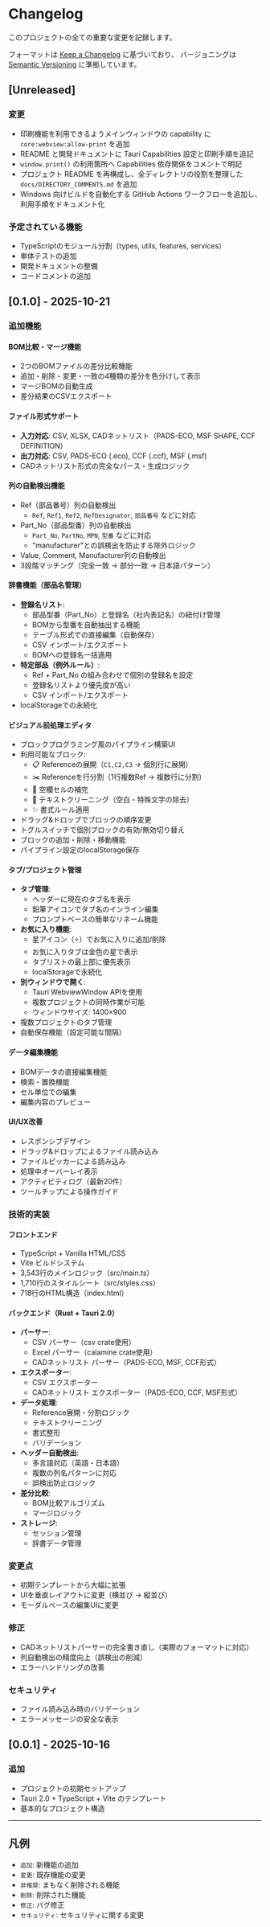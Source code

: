 # Changelog

このプロジェクトの全ての重要な変更を記録します。

フォーマットは [Keep a Changelog](https://keepachangelog.com/ja/1.0.0/) に基づいており、
バージョニングは [Semantic Versioning](https://semver.org/lang/ja/) に準拠しています。

## [Unreleased]

### 変更
- 印刷機能を利用できるようメインウィンドウの capability に `core:webview:allow-print` を追加
- README と開発ドキュメントに Tauri Capabilities 設定と印刷手順を追記
- `window.print()` の利用箇所へ Capabilities 依存関係をコメントで明記
- プロジェクト README を再構成し、全ディレクトリの役割を整理した `docs/DIRECTORY_COMMENTS.md` を追加
- Windows 向けビルドを自動化する GitHub Actions ワークフローを追加し、利用手順をドキュメント化

### 予定されている機能
- TypeScriptのモジュール分割（types, utils, features, services）
- 単体テストの追加
- 開発ドキュメントの整備
- コードコメントの追加

## [0.1.0] - 2025-10-21

### 追加機能

#### BOM比較・マージ機能
- 2つのBOMファイルの差分比較機能
- 追加・削除・変更・一致の4種類の差分を色分けして表示
- マージBOMの自動生成
- 差分結果のCSVエクスポート

#### ファイル形式サポート
- **入力対応**: CSV, XLSX, CADネットリスト（PADS-ECO, MSF SHAPE, CCF DEFINITION）
- **出力対応**: CSV, PADS-ECO (.eco), CCF (.ccf), MSF (.msf)
- CADネットリスト形式の完全なパース・生成ロジック

#### 列の自動検出機能
- Ref（部品番号）列の自動検出
  - `Ref`, `Ref1`, `Ref2`, `RefDesignator`, `部品番号` などに対応
- Part_No（部品型番）列の自動検出
  - `Part_No`, `PartNo`, `MPN`, `型番` などに対応
  - "manufacturer"との誤検出を防止する除外ロジック
- Value, Comment, Manufacturer列の自動検出
- 3段階マッチング（完全一致 → 部分一致 → 日本語パターン）

#### 辞書機能（部品名管理）
- **登録名リスト**:
  - 部品型番（Part_No）と登録名（社内表記名）の紐付け管理
  - BOMから型番を自動抽出する機能
  - テーブル形式での直接編集（自動保存）
  - CSV インポート/エクスポート
  - BOMへの登録名一括適用
- **特定部品（例外ルール）**:
  - Ref + Part_No の組み合わせで個別の登録名を設定
  - 登録名リストより優先度が高い
  - CSV インポート/エクスポート
- localStorageでの永続化

#### ビジュアル前処理エディタ
- ブロックプログラミング風のパイプライン構築UI
- 利用可能なブロック:
  - 📋 Referenceの展開（`C1,C2,C3` → 個別行に展開）
  - ✂️ Referenceを行分割（1行複数Ref → 複数行に分割）
  - 🔄 空欄セルの補完
  - 🧹 テキストクリーニング（空白・特殊文字の除去）
  - ✨ 書式ルール適用
- ドラッグ&ドロップでブロックの順序変更
- トグルスイッチで個別ブロックの有効/無効切り替え
- ブロックの追加・削除・移動機能
- パイプライン設定のlocalStorage保存

#### タブ/プロジェクト管理
- **タブ管理**:
  - ヘッダーに現在のタブ名を表示
  - 鉛筆アイコンでタブ名のインライン編集
  - プロンプトベースの簡単なリネーム機能
- **お気に入り機能**:
  - 星アイコン（⭐）でお気に入りに追加/削除
  - お気に入りタブは金色の星で表示
  - タブリストの最上部に優先表示
  - localStorageで永続化
- **別ウィンドウで開く**:
  - Tauri WebviewWindow APIを使用
  - 複数プロジェクトの同時作業が可能
  - ウィンドウサイズ: 1400×900
- 複数プロジェクトのタブ管理
- 自動保存機能（設定可能な間隔）

#### データ編集機能
- BOMデータの直接編集機能
- 検索・置換機能
- セル単位での編集
- 編集内容のプレビュー

#### UI/UX改善
- レスポンシブデザイン
- ドラッグ&ドロップによるファイル読み込み
- ファイルピッカーによる読み込み
- 処理中オーバーレイ表示
- アクティビティログ（最新20件）
- ツールチップによる操作ガイド

### 技術的実装

#### フロントエンド
- TypeScript + Vanilla HTML/CSS
- Vite ビルドシステム
- 3,543行のメインロジック（src/main.ts）
- 1,710行のスタイルシート（src/styles.css）
- 718行のHTML構造（index.html）

#### バックエンド（Rust + Tauri 2.0）
- **パーサー**:
  - CSV パーサー（csv crate使用）
  - Excel パーサー（calamine crate使用）
  - CADネットリスト パーサー（PADS-ECO, MSF, CCF形式）
- **エクスポーター**:
  - CSV エクスポーター
  - CADネットリスト エクスポーター（PADS-ECO, CCF, MSF形式）
- **データ処理**:
  - Reference展開・分割ロジック
  - テキストクリーニング
  - 書式整形
  - バリデーション
- **ヘッダー自動検出**:
  - 多言語対応（英語・日本語）
  - 複数の列名パターンに対応
  - 誤検出防止ロジック
- **差分比較**:
  - BOM比較アルゴリズム
  - マージロジック
- **ストレージ**:
  - セッション管理
  - 辞書データ管理

### 変更点
- 初期テンプレートから大幅に拡張
- UIを垂直レイアウトに変更（横並び → 縦並び）
- モーダルベースの編集UIに変更

### 修正
- CADネットリストパーサーの完全書き直し（実際のフォーマットに対応）
- 列自動検出の精度向上（誤検出の削減）
- エラーハンドリングの改善

### セキュリティ
- ファイル読み込み時のバリデーション
- エラーメッセージの安全な表示

## [0.0.1] - 2025-10-16

### 追加
- プロジェクトの初期セットアップ
- Tauri 2.0 + TypeScript + Vite のテンプレート
- 基本的なプロジェクト構造

---

## 凡例

- `追加`: 新機能の追加
- `変更`: 既存機能の変更
- `非推奨`: まもなく削除される機能
- `削除`: 削除された機能
- `修正`: バグ修正
- `セキュリティ`: セキュリティに関する変更
